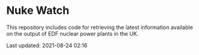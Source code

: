 # Nuke Watch

This repository includes code for retrieving the latest information available on the output of EDF nuclear power plants in the UK.

Last updated: 2021-08-24 02:16